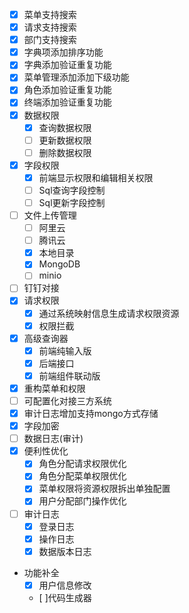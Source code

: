 - [x] 菜单支持搜索
- [x] 请求支持搜索
- [x] 部门支持搜索
- [x] 字典项添加排序功能
- [x] 字典添加验证重复功能
- [x] 菜单管理添加添加下级功能
- [x] 角色添加验证重复功能
- [x] 终端添加验证重复功能
- [x] 数据权限
  - [x] 查询数据权限
  - [ ] 更新数据权限
  - [ ] 删除数据权限
- [x] 字段权限
  - [x] 前端显示权限和编辑相关权限
  - [ ] Sql查询字段控制
  - [ ] Sql更新字段控制
- [ ] 文件上传管理
  - [ ] 阿里云
  - [ ] 腾讯云
  - [x] 本地目录
  - [x] MongoDB
  - [ ] minio
- [ ] 钉钉对接
- [x] 请求权限
  - [x] 通过系统映射信息生成请求权限资源
  - [x] 权限拦截
- [x] 高级查询器
  - [x] 前端纯输入版
  - [x] 后端接口
  - [x] 前端组件联动版
- [x] 重构菜单和权限
- [ ] 可配置化对接三方系统
- [x] 审计日志增加支持mongo方式存储
- [x] 字段加密
- [ ] 数据日志(审计)
- [x] 便利性优化
  - [x] 角色分配请求权限优化
  - [x] 角色分配菜单权限优化
  - [x] 菜单权限将资源权限拆出单独配置
  - [x] 用户分配部门操作优化
- [ ] 审计日志
  - [x] 登录日志
  - [x] 操作日志
  - [x] 数据版本日志
- 功能补全
  - [x] 用户信息修改
  - [ ]代码生成器
